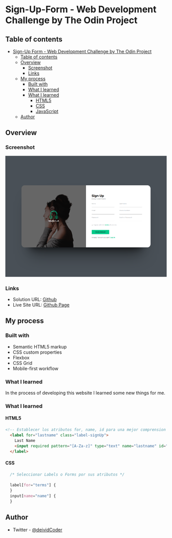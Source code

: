 # Sign-Up-Form - Web Development Challenge by The Odin Project

## Table of contents

- [Sign-Up Form - Web Development Challenge by The Odin Project](#Sign-Up-Form-web-development-challenge-by-The-Odin-Project)
  - [Table of contents](#table-of-contents)
  - [Overview](#overview)
    - [Screenshot](#screenshot)
    - [Links](#links)
  - [My process](#my-process)
    - [Built with](#built-with)
    - [What I learned](#what-i-learned)
    - [What I learned](#what-i-learned-1)
      - [HTML5](#html5)
      - [CSS](#css)
      - [JavaScript](#javascript)
  - [Author](#author)


## Overview

### Screenshot

![](./images/sign-up-preview.png)

### Links

- Solution URL: [Github](https://github.com/deividcode/sign-up-form)
- Live Site URL: [Github Page](https://deividcode.github.io/sign-up-form/)

## My process

### Built with

- Semantic HTML5 markup
- CSS custom properties
- Flexbox
- CSS Grid
- Mobile-first workflow

### What I learned

In the process of developing this website I learned some new things for me.

### What I learned

#### HTML5

```html
<!-- Establecer los atributos for, name, id para una mejor comprension y guia del navegador -->
  <label for="lastname" class="label-signUp">
    Last Name
    <input required pattern="[A-Za-z]" type="text" name="lastname" id="lastname" class="input-signUp">
  </label>
```

#### CSS

```css
  /* Seleccionar Labels o Forms por sus atributos */

  label[for="terms"] {    
  } 
  input[name="name"] {    
  } 
```

## Author

- Twitter - [@deividCoder](https://twitter.com/deividCoder)
